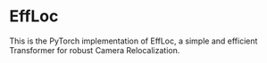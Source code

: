 # EffLoc
This is the PyTorch implementation of EffLoc, a simple and efficient Transformer for robust Camera Relocalization.
